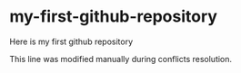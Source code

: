 # my-first-github-repository
Here is my first github repository 

This line was modified manually during conflicts resolution.
